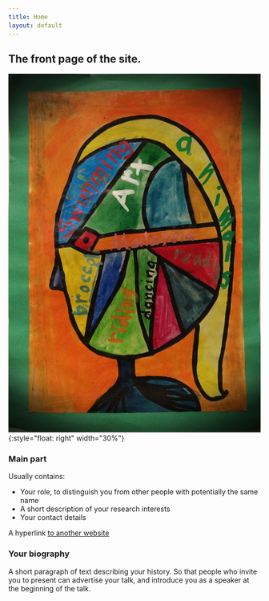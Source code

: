 ```yaml
---
title: Home
layout: default
---
```

## The front page of the site.

![a portrait](static/images/portrait.jpg){:style="float: right" width="30%"}

### Main part
Usually contains:
- Your role, to distinguish you from other people with potentially the same name
- A short description of your research interests
- Your contact details

A hyperlink [to another website](https://ong-home.my)

### Your biography

A short paragraph of text describing your history. 
So that people who invite you to present can advertise your talk, and introduce you as a speaker at the beginning of the talk.
